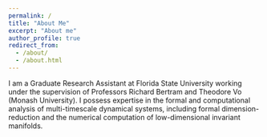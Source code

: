 ```yaml
---
permalink: /
title: "About Me"
excerpt: "About me"
author_profile: true
redirect_from: 
  - /about/
  - /about.html
---
```


I am a Graduate Research Assistant at Florida State University working under the supervision of Professors Richard Bertram and Theodore Vo (Monash University). I possess expertise in the formal and computational analysis of multi-timescale dynamical systems, including formal dimension-reduction and the numerical computation of low-dimensional invariant manifolds.

